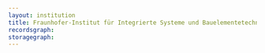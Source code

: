 ```yaml
---
layout: institution
title: Fraunhofer-Institut für Integrierte Systeme und Bauelementetechnologie
recordsgraph: 
storagegraph: 
---
```


